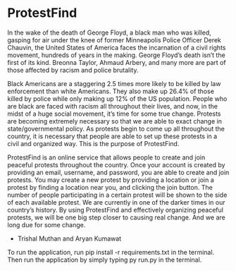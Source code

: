 # ProtestFind

In the wake of the death of George Floyd, a black man who was killed, gasping for air under the knee of former Minneapolis Police Officer Derek Chauvin, the United States of America faces the incarnation of a civil rights movement, hundreds of years in the making. George Floyd’s death isn’t the first of its kind. Breonna Taylor, Ahmaud Arbery, and many more are part of those affected by racism and police brutality.

Black Americans are a staggering 2.5 times more likely to be killed by law enforcement than white Americans. They also make up 26.4% of those killed by police while only making up 12% of the US population. People who are black are faced with racism all throughout their lives, and now, in the midst of a huge social movement, it’s time for some true change. Protests are becoming extremely necessary so that we are able to exact change in state/governmental policy. As protests begin to come up all throughout the country, it is necessary that people are able to set up these protests in a civil and organized way. This is the purpose of ProtestFind.

ProtestFind is an online service that allows people to create and join peaceful protests throughout the country. Once your account is created by providing an email, username, and password, you are able to create and join protests. You may create a new protest by providing a location or join a protest by finding a location near you, and clicking the join button. The number of people participating in a certain protest will be shown to the side of each available protest. We are currently in one of the darker times in our country’s history. By using ProtestFind and effectively organizing peaceful protests, we will be one big step closer to causing real change. And we are long due for some change.

- Trishal Muthan and Aryan Kumawat

To run the application, run pip install -r requirements.txt in the terminal. Then run the application by simply typing py run.py in the terminal.
